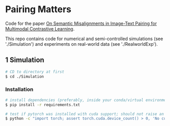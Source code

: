 # Pairing Matters

Code for the paper [On Semantic Misalignments in Image-Text Pairing for Multimodal Contrastive Learning](https://example.com). 

This repo contains code for numerical and semi-controlled simulations (see './Simulation') and experiments on real-world data (see './RealworldExp'). 

## 1 Simulation
```bash
# CD to directory at first
$ cd ./Simulation
```

### Installation
```bash
# install dependencies (preferably, inside your conda/virtual environment)
$ pip install -r requirements.txt

# test if pytorch was installed with cuda support; should not raise an error
$ python -c "import torch; assert torch.cuda.device_count() > 0, 'No cuda support'"
```

